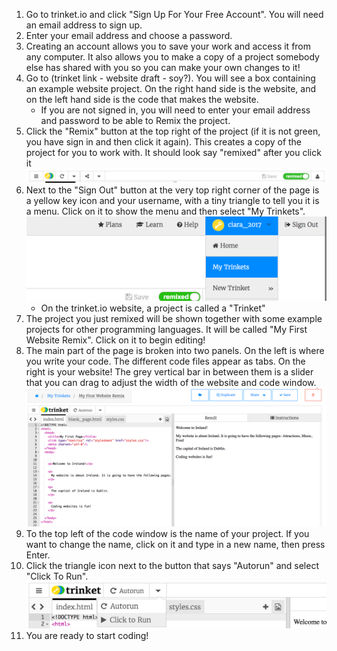 1. Go to trinket.io and click "Sign Up For Your Free Account". You will need an email address to sign up. 
2. Enter your email address and choose a password.
3. Creating an account allows you to save your work and access it from any computer. It also allows you to make a copy of a project somebody else has shared with you so you can make your own changes to it!
4. Go to \(trinket link - website draft - soy?\). You will see a box containing an example website project. On the right hand side is the website, and on the left hand side is the code that makes the website.
   * If you are not signed in, you will need to enter your email address and password to be able to Remix the project.
5. Click the "Remix" button at the top right of the project (if it is not green, you have sign in and then click it again). This creates a copy of the project for you to work with. It should look say "remixed" after you click it ![](/assets/remixedWide.png)
6. Next to the "Sign Out" button at the very top right corner of the page is a yellow key icon and your username, with a tiny triangle to tell you it is a menu. Click on it to show the menu and then select "My Trinkets". ![](/assets/MyTrinketsMenu.png)
   * On the trinket.io website, a project is called a "Trinket"
7. The project you just remixed will be shown together with some example projects for other programming languages. It will be called "My First Website Remix". Click on it to begin editing!
8. The main part of the page is broken into two panels. On the left is where you write your code. The different code files appear as tabs. On the right is your website! The grey vertical bar in between them is a slider that you can drag to adjust the width of the website and code window. ![](/assets/TrinketProjectEditing.png)
9. To the top left of the code window is the name of your project. If you want to change the name, click on it and type in a new name, then press Enter.
10. Click the triangle icon next to the  button that says "Autorun" and select "Click To Run". ![](/assets/ClickToRun.png)
10. You are ready to start coding!



